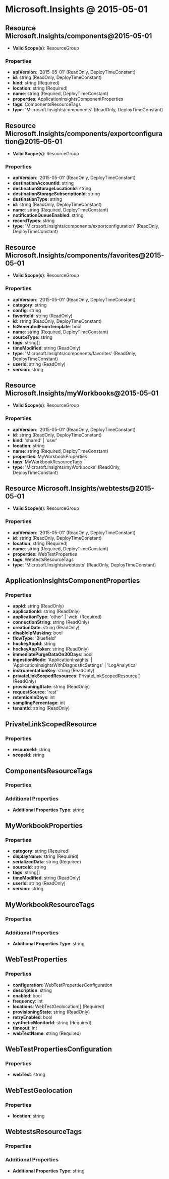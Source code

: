 # Microsoft.Insights @ 2015-05-01

## Resource Microsoft.Insights/components@2015-05-01
* **Valid Scope(s)**: ResourceGroup
### Properties
* **apiVersion**: '2015-05-01' (ReadOnly, DeployTimeConstant)
* **id**: string (ReadOnly, DeployTimeConstant)
* **kind**: string (Required)
* **location**: string (Required)
* **name**: string (Required, DeployTimeConstant)
* **properties**: ApplicationInsightsComponentProperties
* **tags**: ComponentsResourceTags
* **type**: 'Microsoft.Insights/components' (ReadOnly, DeployTimeConstant)

## Resource Microsoft.Insights/components/exportconfiguration@2015-05-01
* **Valid Scope(s)**: ResourceGroup
### Properties
* **apiVersion**: '2015-05-01' (ReadOnly, DeployTimeConstant)
* **destinationAccountId**: string
* **destinationStorageLocationId**: string
* **destinationStorageSubscriptionId**: string
* **destinationType**: string
* **id**: string (ReadOnly, DeployTimeConstant)
* **name**: string (Required, DeployTimeConstant)
* **notificationQueueEnabled**: string
* **recordTypes**: string
* **type**: 'Microsoft.Insights/components/exportconfiguration' (ReadOnly, DeployTimeConstant)

## Resource Microsoft.Insights/components/favorites@2015-05-01
* **Valid Scope(s)**: ResourceGroup
### Properties
* **apiVersion**: '2015-05-01' (ReadOnly, DeployTimeConstant)
* **category**: string
* **config**: string
* **favoriteId**: string (ReadOnly)
* **id**: string (ReadOnly, DeployTimeConstant)
* **IsGeneratedFromTemplate**: bool
* **name**: string (Required, DeployTimeConstant)
* **sourceType**: string
* **tags**: string[]
* **timeModified**: string (ReadOnly)
* **type**: 'Microsoft.Insights/components/favorites' (ReadOnly, DeployTimeConstant)
* **userId**: string (ReadOnly)
* **version**: string

## Resource Microsoft.Insights/myWorkbooks@2015-05-01
* **Valid Scope(s)**: ResourceGroup
### Properties
* **apiVersion**: '2015-05-01' (ReadOnly, DeployTimeConstant)
* **id**: string (ReadOnly, DeployTimeConstant)
* **kind**: 'shared' | 'user'
* **location**: string
* **name**: string (Required, DeployTimeConstant)
* **properties**: MyWorkbookProperties
* **tags**: MyWorkbookResourceTags
* **type**: 'Microsoft.Insights/myWorkbooks' (ReadOnly, DeployTimeConstant)

## Resource Microsoft.Insights/webtests@2015-05-01
* **Valid Scope(s)**: ResourceGroup
### Properties
* **apiVersion**: '2015-05-01' (ReadOnly, DeployTimeConstant)
* **id**: string (ReadOnly, DeployTimeConstant)
* **location**: string (Required)
* **name**: string (Required, DeployTimeConstant)
* **properties**: WebTestProperties
* **tags**: WebtestsResourceTags
* **type**: 'Microsoft.Insights/webtests' (ReadOnly, DeployTimeConstant)

## ApplicationInsightsComponentProperties
### Properties
* **appId**: string (ReadOnly)
* **applicationId**: string (ReadOnly)
* **applicationType**: 'other' | 'web' (Required)
* **connectionString**: string (ReadOnly)
* **creationDate**: string (ReadOnly)
* **disableIpMasking**: bool
* **flowType**: 'Bluefield'
* **hockeyAppId**: string
* **hockeyAppToken**: string (ReadOnly)
* **immediatePurgeDataOn30Days**: bool
* **ingestionMode**: 'ApplicationInsights' | 'ApplicationInsightsWithDiagnosticSettings' | 'LogAnalytics'
* **instrumentationKey**: string (ReadOnly)
* **privateLinkScopedResources**: PrivateLinkScopedResource[] (ReadOnly)
* **provisioningState**: string (ReadOnly)
* **requestSource**: 'rest'
* **retentionInDays**: int
* **samplingPercentage**: int
* **tenantId**: string (ReadOnly)

## PrivateLinkScopedResource
### Properties
* **resourceId**: string
* **scopeId**: string

## ComponentsResourceTags
### Properties
### Additional Properties
* **Additional Properties Type**: string

## MyWorkbookProperties
### Properties
* **category**: string (Required)
* **displayName**: string (Required)
* **serializedData**: string (Required)
* **sourceId**: string
* **tags**: string[]
* **timeModified**: string (ReadOnly)
* **userId**: string (ReadOnly)
* **version**: string

## MyWorkbookResourceTags
### Properties
### Additional Properties
* **Additional Properties Type**: string

## WebTestProperties
### Properties
* **configuration**: WebTestPropertiesConfiguration
* **description**: string
* **enabled**: bool
* **frequency**: int
* **locations**: WebTestGeolocation[] (Required)
* **provisioningState**: string (ReadOnly)
* **retryEnabled**: bool
* **syntheticMonitorId**: string (Required)
* **timeout**: int
* **webTestName**: string (Required)

## WebTestPropertiesConfiguration
### Properties
* **webTest**: string

## WebTestGeolocation
### Properties
* **location**: string

## WebtestsResourceTags
### Properties
### Additional Properties
* **Additional Properties Type**: string

